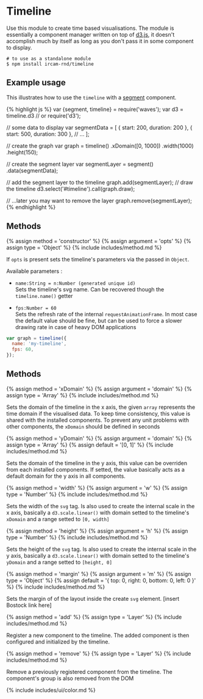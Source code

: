 ---
---

# Timeline

Use this module to create time based visualisations. The module is essentially a component manager written on top of [d3.js](http://d3js.org/), it doesn't accomplish much by itself as long as you don't pass it in some component to display.

~~~
# to use as a standalone module
$ npm install ircam-rnd/timeline
~~~

## Example usage

This illustrates how to use the `timeline` with a [segment](#ui-segment) component.

{% highlight js %}
var {segment, timeline} = require('waves');
var d3 = timeline.d3 // or require('d3');

// some data to display
var segmentData = [
  { start: 200, duration: 200 }, 
  { start: 500, duration: 300 },
  // ...
];

// create the graph
var graph = timeline()
  .xDomain([0, 1000])
  .width(1000)
  .height(150);
  
// create the segment layer
var segmentLayer = segment()
  .data(segmentData);

// add the segment layer to the timeline
graph.add(segmentLayer);
// draw the timeline
d3.select('#timeline').call(graph.draw);

// ...later you may want to remove the layer
graph.remove(segmentLayer);
{% endhighlight %}


## Methods


{% assign method = 'constructor' %}
{% assign argument = 'opts' %}
{% assign type = 'Object' %}
{% include includes/method.md %}

If `opts` is present sets the timeline's parameters via the passed in `Object`.  

Available parameters :

* `name:String = n:Number (generated unique id)`    
  Sets the timeline's svg name. Can be recovered though the `timeline.name()` getter

* `fps:Number = 60`  
  Sets the refresh rate of the internal `requestAnimationFrame`. In most case the default value should be fine, but can be used to force a slower drawing rate in case of heavy DOM applications

~~~javascript
var graph = timeline({
  name: 'my-timeline',
  fps: 60,
});
~~~ 


## Methods

{% assign method = 'xDomain' %}
{% assign argument = 'domain' %}
{% assign type = 'Array' %}
{% include includes/method.md %}

Sets the domain of the timeline in the x axis, the given `array` represents the time domain if the visualised data. To keep time consistency, this value is shared with the installed components. To prevent any unit problems with other components, the `xDomain` should be defined in seconds


{% assign method = 'yDomain' %}
{% assign argument = 'domain' %}
{% assign type = 'Array' %}
{% assign default = '[0, 1]' %}
{% include includes/method.md %}

Sets the domain of the timeline in the y axis, this value can be overriden from each installed components. If setted, the value basically acts as a default domain for the y axis in all components.


{% assign method = 'width' %}
{% assign argument = 'w' %}
{% assign type = 'Number' %}
{% include includes/method.md %}

Sets the width of the `svg` tag. Is also used to create the internal scale in the x axis, basically  a `d3.scale.linear()` with domain setted to the timeline's `xDomain` and a range setted to `[0, width]`


{% assign method = 'height' %}
{% assign argument = 'h' %}
{% assign type = 'Number' %}
{% include includes/method.md %}

Sets the height of the `svg` tag. Is also used to create the internal scale in the y axis, basically  a `d3.scale.linear()` with domain setted to the timeline's `yDomain` and a range setted to `[height, 0]`


{% assign method = 'margin' %}
{% assign argument = 'm' %}
{% assign type = 'Object' %}
{% assign default = '{ top: 0, right: 0, bottom: 0, left: 0 }' %}
{% include includes/method.md %}

Sets the margin of of the layout inside the create `svg` element. [insert Bostock link here]


{% assign method = 'add' %}
{% assign type = 'Layer' %}
{% include includes/method.md %}

Register a new component to the timeline. The added component is then configured and initialized by the timeline.


{% assign method = 'remove' %}
{% assign type = 'Layer' %}
{% include includes/method.md %}

Remove a previously registered component from the timeline. The component's group is also removed from the DOM

{% include includes/ui/color.md %}